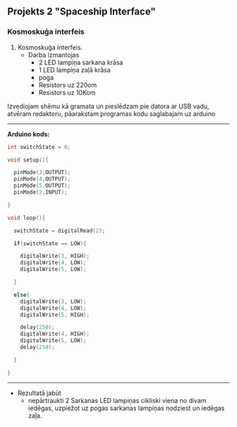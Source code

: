 ## Projekts 2 "Spaceship Interface"

### Kosmoskuģa interfeis

1. Kosmoskuģa interfeis.
    - Darba izmantojas
        - 2 LED lampiņa sarkana krāsa
        - 1 LED lampiņa zaļā krāsa
        - poga
        - Resistors uz 220om
        - Resistors uz 10Kom

Izvediojam shēmu kā gramata un pieslēdzam pie datora ar USB vadu, atvēram redaktoru, pāarakstam programas kodu saglabajam uz arduino

-----------------
**Arduino kods:**

```c++
int switchState = 0; 

void setup(){

  pinMode(3,OUTPUT);
  pinMode(4,OUTPUT);
  pinMode(5,OUTPUT);
  pinMode(2,INPUT);

}

void loop(){

  switchState = digitalRead(2);

  if(switchState == LOW){

    digitalWrite(3, HIGH);
    digitalWrite(4, LOW);
    digitalWrite(5, LOW);

  }

  else{
    digitalWrite(3, LOW);
    digitalWrite(4, LOW);
    digitalWrite(5, HIGH);

    delay(250);
    digitalWrite(4, HIGH);
    digitalWrite(5, LOW);
    delay(250);

  }

}
```
-----

- Rezultatā jabūt
    - nepārtraukti 2 Sarkanas LED lampiņas cikliski viena no divam iedēgas, uzpiežot uz pogas sarkanas lampiņas nodziest un iedēgas zaļa.